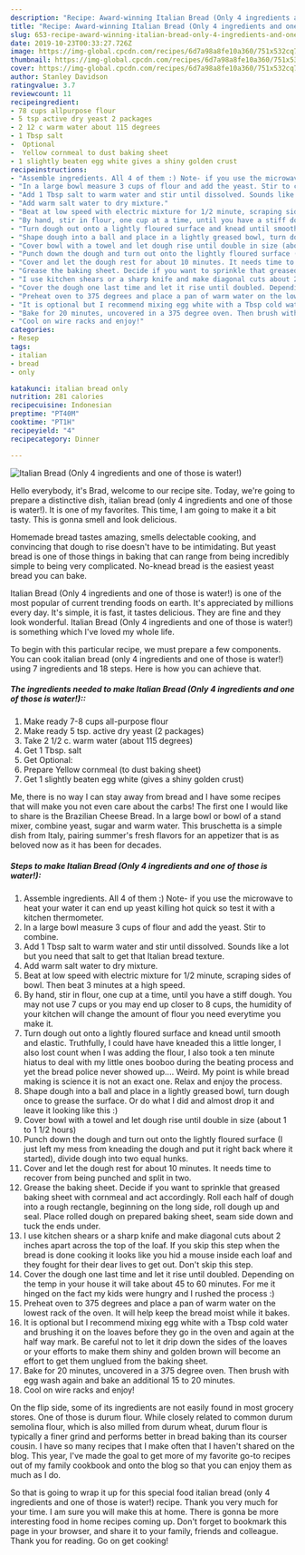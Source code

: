 ```yaml
---
description: "Recipe: Award-winning Italian Bread (Only 4 ingredients and one of those is water!)"
title: "Recipe: Award-winning Italian Bread (Only 4 ingredients and one of those is water!)"
slug: 653-recipe-award-winning-italian-bread-only-4-ingredients-and-one-of-those-is-water
date: 2019-10-23T00:33:27.726Z
image: https://img-global.cpcdn.com/recipes/6d7a98a8fe10a360/751x532cq70/italian-bread-only-4-ingredients-and-one-of-those-is-water-recipe-main-photo.jpg
thumbnail: https://img-global.cpcdn.com/recipes/6d7a98a8fe10a360/751x532cq70/italian-bread-only-4-ingredients-and-one-of-those-is-water-recipe-main-photo.jpg
cover: https://img-global.cpcdn.com/recipes/6d7a98a8fe10a360/751x532cq70/italian-bread-only-4-ingredients-and-one-of-those-is-water-recipe-main-photo.jpg
author: Stanley Davidson
ratingvalue: 3.7
reviewcount: 11
recipeingredient:
- 78 cups allpurpose flour
- 5 tsp active dry yeast 2 packages
- 2 12 c warm water about 115 degrees
- 1 Tbsp salt
-  Optional
-  Yellow cornmeal to dust baking sheet
- 1 slightly beaten egg white gives a shiny golden crust
recipeinstructions:
- "Assemble ingredients. All 4 of them :) Note- if you use the microwave to heat your water it can end up yeast killing hot quick so test it with a kitchen thermometer."
- "In a large bowl measure 3 cups of flour and add the yeast. Stir to combine."
- "Add 1 Tbsp salt to warm water and stir until dissolved. Sounds like a lot but you need that salt to get that Italian bread texture."
- "Add warm salt water to dry mixture."
- "Beat at low speed with electric mixture for 1/2 minute, scraping sides of bowl. Then beat 3 minutes at a high speed."
- "By hand, stir in flour, one cup at a time, until you have a stiff dough. You may not use 7 cups or you may end up closer to 8 cups, the humidity of your kitchen will change the amount of flour you need everytime you make it."
- "Turn dough out onto a lightly floured surface and knead until smooth and elastic. Truthfully, I could have have kneaded this a little longer, I also lost count when I was adding the flour, I also took a ten minute hiatus to deal with my little ones booboo during the beating process and yet the bread police never showed up.... Weird. My point is while bread making is science it is not an exact one. Relax and enjoy the process."
- "Shape dough into a ball and place in a lightly greased bowl, turn dough once to grease the surface. Or do what I did and almost drop it and leave it looking like this :)"
- "Cover bowl with a towel and let dough rise until double in size (about 1 to 1 1/2 hours)"
- "Punch down the dough and turn out onto the lightly floured surface (I just left my mess from kneading the dough and put it right back where it started), divide dough into two equal hunks."
- "Cover and let the dough rest for about 10 minutes. It needs time to recover from being punched and split in two."
- "Grease the baking sheet. Decide if you want to sprinkle that greased baking sheet with cornmeal and act accordingly. Roll each half of dough into a rough rectangle, beginning on the long side, roll dough up and seal. Place rolled dough on prepared baking sheet, seam side down and tuck the ends under."
- "I use kitchen shears or a sharp knife and make diagonal cuts about 2 inches apart across the top of the loaf. If you skip this step when the bread is done cooking it looks like you hid a mouse inside each loaf and they fought for their dear lives to get out. Don&#39;t skip this step."
- "Cover the dough one last time and let it rise until doubled. Depending on the temp in your house it will take about 45 to 60 minutes. For me it hinged on the fact my kids were hungry and I rushed the process :)"
- "Preheat oven to 375 degrees and place a pan of warm water on the lowest rack of the oven. It will help keep the bread moist while it bakes."
- "It is optional but I recommend mixing egg white with a Tbsp cold water and brushing it on the loaves before they go in the oven and again at the half way mark. Be careful not to let it drip down the sides of the loaves or your efforts to make them shiny and golden brown will become an effort to get them unglued from the baking sheet."
- "Bake for 20 minutes, uncovered in a 375 degree oven. Then brush with egg wash again and bake an additional 15 to 20 minutes."
- "Cool on wire racks and enjoy!"
categories:
- Resep
tags:
- italian
- bread
- only

katakunci: italian bread only
nutrition: 281 calories
recipecuisine: Indonesian
preptime: "PT40M"
cooktime: "PT1H"
recipeyield: "4"
recipecategory: Dinner

---
```



![Italian Bread (Only 4 ingredients and one of those is water!)](https://img-global.cpcdn.com/recipes/6d7a98a8fe10a360/751x532cq70/italian-bread-only-4-ingredients-and-one-of-those-is-water-recipe-main-photo.jpg)

Hello everybody, it's Brad, welcome to our recipe site. Today, we're going to prepare a distinctive dish, italian bread (only 4 ingredients and one of those is water!). It is one of my favorites. This time, I am going to make it a bit tasty. This is gonna smell and look delicious.

Homemade bread tastes amazing, smells delectable cooking, and convincing that dough to rise doesn&#39;t have to be intimidating. But yeast bread is one of those things in baking that can range from being incredibly simple to being very complicated. No-knead bread is the easiest yeast bread you can bake.

Italian Bread (Only 4 ingredients and one of those is water!) is one of the most popular of current trending foods on earth. It's appreciated by millions every day. It's simple, it is fast, it tastes delicious. They are fine and they look wonderful. Italian Bread (Only 4 ingredients and one of those is water!) is something which I've loved my whole life.


To begin with this particular recipe, we must prepare a few components. You can cook italian bread (only 4 ingredients and one of those is water!) using 7 ingredients and 18 steps. Here is how you can achieve that.

##### The ingredients needed to make Italian Bread (Only 4 ingredients and one of those is water!)::

1. Make ready 7-8 cups all-purpose flour
1. Make ready 5 tsp. active dry yeast (2 packages)
1. Take 2 1/2 c. warm water (about 115 degrees)
1. Get 1 Tbsp. salt
1. Get  Optional:
1. Prepare  Yellow cornmeal (to dust baking sheet)
1. Get 1 slightly beaten egg white (gives a shiny golden crust)


Me, there is no way I can stay away from bread and I have some recipes that will make you not even care about the carbs! The first one I would like to share is the Brazilian Cheese Bread. In a large bowl or bowl of a stand mixer, combine yeast, sugar and warm water. This bruschetta is a simple dish from Italy, pairing summer&#39;s fresh flavors for an appetizer that is as beloved now as it has been for decades. 

##### Steps to make Italian Bread (Only 4 ingredients and one of those is water!):

1. Assemble ingredients. All 4 of them :) Note- if you use the microwave to heat your water it can end up yeast killing hot quick so test it with a kitchen thermometer.
1. In a large bowl measure 3 cups of flour and add the yeast. Stir to combine.
1. Add 1 Tbsp salt to warm water and stir until dissolved. Sounds like a lot but you need that salt to get that Italian bread texture.
1. Add warm salt water to dry mixture.
1. Beat at low speed with electric mixture for 1/2 minute, scraping sides of bowl. Then beat 3 minutes at a high speed.
1. By hand, stir in flour, one cup at a time, until you have a stiff dough. You may not use 7 cups or you may end up closer to 8 cups, the humidity of your kitchen will change the amount of flour you need everytime you make it.
1. Turn dough out onto a lightly floured surface and knead until smooth and elastic. Truthfully, I could have have kneaded this a little longer, I also lost count when I was adding the flour, I also took a ten minute hiatus to deal with my little ones booboo during the beating process and yet the bread police never showed up.... Weird. My point is while bread making is science it is not an exact one. Relax and enjoy the process.
1. Shape dough into a ball and place in a lightly greased bowl, turn dough once to grease the surface. Or do what I did and almost drop it and leave it looking like this :)
1. Cover bowl with a towel and let dough rise until double in size (about 1 to 1 1/2 hours)
1. Punch down the dough and turn out onto the lightly floured surface (I just left my mess from kneading the dough and put it right back where it started), divide dough into two equal hunks.
1. Cover and let the dough rest for about 10 minutes. It needs time to recover from being punched and split in two.
1. Grease the baking sheet. Decide if you want to sprinkle that greased baking sheet with cornmeal and act accordingly. Roll each half of dough into a rough rectangle, beginning on the long side, roll dough up and seal. Place rolled dough on prepared baking sheet, seam side down and tuck the ends under.
1. I use kitchen shears or a sharp knife and make diagonal cuts about 2 inches apart across the top of the loaf. If you skip this step when the bread is done cooking it looks like you hid a mouse inside each loaf and they fought for their dear lives to get out. Don&#39;t skip this step.
1. Cover the dough one last time and let it rise until doubled. Depending on the temp in your house it will take about 45 to 60 minutes. For me it hinged on the fact my kids were hungry and I rushed the process :)
1. Preheat oven to 375 degrees and place a pan of warm water on the lowest rack of the oven. It will help keep the bread moist while it bakes.
1. It is optional but I recommend mixing egg white with a Tbsp cold water and brushing it on the loaves before they go in the oven and again at the half way mark. Be careful not to let it drip down the sides of the loaves or your efforts to make them shiny and golden brown will become an effort to get them unglued from the baking sheet.
1. Bake for 20 minutes, uncovered in a 375 degree oven. Then brush with egg wash again and bake an additional 15 to 20 minutes.
1. Cool on wire racks and enjoy!


On the flip side, some of its ingredients are not easily found in most grocery stores. One of those is durum flour. While closely related to common durum semolina flour, which is also milled from durum wheat, durum flour is typically a finer grind and performs better in bread baking than its courser cousin. I have so many recipes that I make often that I haven&#39;t shared on the blog. This year, I&#39;ve made the goal to get more of my favorite go-to recipes out of my family cookbook and onto the blog so that you can enjoy them as much as I do. 

So that is going to wrap it up for this special food italian bread (only 4 ingredients and one of those is water!) recipe. Thank you very much for your time. I am sure you will make this at home. There is gonna be more interesting food in home recipes coming up. Don't forget to bookmark this page in your browser, and share it to your family, friends and colleague. Thank you for reading. Go on get cooking!
